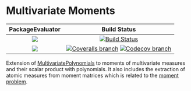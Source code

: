 # Multivariate Moments

| **PackageEvaluator** | **Build Status** |
|:--------------------:|:----------------:|
| [![][pkg-0.6-img]][pkg-0.6-url] | [![Build Status][build-img]][build-url] |
| [![][pkg-0.7-img]][pkg-0.7-url] | [![Coveralls branch][coveralls-img]][coveralls-url] [![Codecov branch][codecov-img]][codecov-url] |

Extension of [MultivariatePolynomials](https://github.com/blegat/MultivariatePolynomials.jl) to moments of multivariate measures and their scalar product with polynomials.
It also includes the extraction of atomic measures from moment matrices which is related to the [moment problem](https://en.wikipedia.org/wiki/Moment_problem).

[pkg-0.6-img]: http://pkg.julialang.org/badges/MultivariateMoments_0.6.svg
[pkg-0.6-url]: http://pkg.julialang.org/?pkg=MultivariateMoments
[pkg-0.7-img]: http://pkg.julialang.org/badges/MultivariateMoments_0.7.svg
[pkg-0.7-url]: http://pkg.julialang.org/?pkg=MultivariateMoments

[build-img]: https://travis-ci.org/blegat/MultivariateMoments.jl.svg?branch=master
[build-url]: https://travis-ci.org/blegat/MultivariateMoments.jl
[coveralls-img]: https://coveralls.io/repos/github/blegat/MultivariateMoments.jl/badge.svg?branch=master
[coveralls-url]: https://coveralls.io/github/blegat/MultivariateMoments.jl?branch=master
[codecov-img]: http://codecov.io/github/blegat/MultivariateMoments.jl/coverage.svg?branch=master
[codecov-url]: http://codecov.io/github/blegat/MultivariateMoments.jl?branch=master

